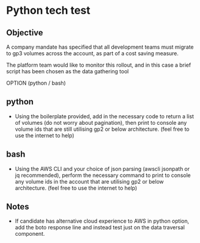 # Python tech test #

## Objective ##

A company mandate has specified that all development teams must migrate to gp3 volumes across the account, as part of a cost saving measure.

The platform team would like to monitor this rollout, and in this case a brief script has been chosen as the data gathering tool

OPTION (python / bash)

## python
- Using the boilerplate provided, add in the necessary code to return a list of volumes (do not worry about pagination), then print to console any volume ids that are still utilising gp2 or below architecture. (feel free to use the internet to help)

## bash
- Using the AWS CLI and your choice of json parsing (awscli jsonpath or jq recommended), perform the necessary command to print to console any volume ids in the account that are utilising gp2 or below architecture. (feel free to use the internet to help)

## Notes ##

- If candidate has alternative cloud experience to AWS in python option, add the boto response line and instead test just on the data traversal component.
